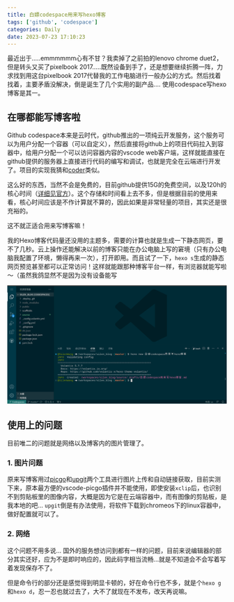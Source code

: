 ```yaml
---
title: 白嫖codespace用来写hexo博客
tags: ['github', 'codespace']
categories: Daily
date: 2023-07-23 17:10:23
---
```



最近出于.....emmmmmm心有不甘？我卖掉了之前拍的lenovo chrome duet2，但是转头又买了pixelbook 2017.....既然设备到手了，还是想要继续折腾一阵，力求找到用这台pixelbook 2017代替我的工作电脑进行一般办公的方式。然后找着找着，主要矛盾没解决，倒是诞生了几个实用的副产品.... 使用codespace写hexo博客是其一。

<!-- more -->

## 在哪都能写博客啦
Github codespace本来是云时代，github推出的一项纯云开发服务，这个服务可以为用户分配一个容器（可以自定义），然后直接将github上的项目代码拉入到容器中，给用户分配一个可以访问容器内容的vscode web客户端，这样就能直接在github提供的服务器上直接进行代码的编写和调试，也就是完全在云端进行开发了。项目的实现我猜和[coder](https://github.com/googlecreativelab/coder)类似。

这么好的东西，当然不会是免费的，目前github提供15G的免费空间，以及120h的核心时间（[详细见官方](https://docs.github.com/zh/billing/managing-billing-for-github-codespaces/about-billing-for-github-codespaces)）。这个存储和时间看上去不多，但是根据目前的使用来看，核心时间应该是不作计算就不算的，因此如果是非常轻量的项目，其实还是很充裕的。

这不就正适合用来写博客嘛！

我的Hexo博客代码量还没用的主题多，需要的计算也就是生成一下静态网页，要不了几秒。云上操作还能解决以前的博客只能在办公电脑上写的窘境（只有办公电脑我配置了环境，懒得再来一次），打开即用。而且试了一下，`hexo s`生成的静态网页预览甚至都可以正常访问！这样就能跟那种博客平台一样，有浏览器就能写啦～（虽然我鸽显然不是因为没有设备能写

![ui](https://raw.githubusercontent.com/SilenWang/Gallary/master/2023/07/upgit_20230723_1690102891.png)

## 使用上的问题

目前唯二的问题就是网络以及博客内的图片管理了。

### 1. 图片问题

原来写博客用过[picgo]()和[upgit](https://github.com/pluveto/upgit)两个工具进行图片上传和自动链接获取，目前实测下来，原本最方便的vscode-picgo插件并不能使用，即使安装`xclip`后，也识别不到剪贴板里的图像内容，大概是因为它是在云端容器中，而有图像的剪贴板，是我本地的吧... `upgit`倒是有办法使用，将软件下载到chromeos下的linux容器中，做好配置就可以了。 

### 2. 网络

这个问题不用多说... 国外的服务想访问到都有一样的问题，目前来说编辑器的部分其实还好，应为不是即时响应的，因此码字相当流畅...就是不知道会不会写着写着发现保存不了。

但是命令行的部分还是感觉得到明显卡顿的，好在命令行也不多，就是个`hexo g`和`hexo d`，忍一忍也就过去了，大不了就现在不发布，改天再说嘛。
